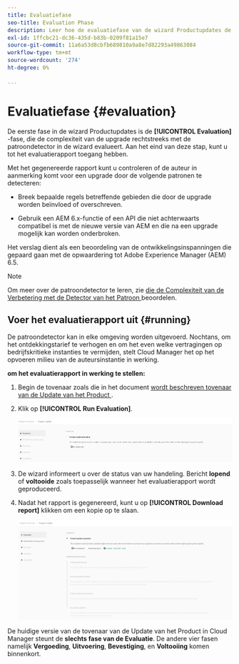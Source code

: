 ```yaml
---
title: Evaluatiefase
seo-title: Evaluation Phase
description: Leer hoe de evaluatiefase van de wizard Productupdates de upgradecomplexiteit met de patroondetector beoordeelt.
exl-id: 1ffcbc21-dc36-435d-b83b-0209f81a15e7
source-git-commit: 11a6a53d8cbfb689810a9a8e7d82293a49863084
workflow-type: tm+mt
source-wordcount: '274'
ht-degree: 0%

---
```



# Evaluatiefase {#evaluation}

De eerste fase in de wizard Productupdates is de **[!UICONTROL Evaluation]** -fase, die de complexiteit van de upgrade rechtstreeks met de patroondetector in de wizard evalueert. Aan het eind van deze stap, kunt u tot het evaluatierapport toegang hebben.

Met het gegenereerde rapport kunt u controleren of de auteur in aanmerking komt voor een upgrade door de volgende patronen te detecteren:

* Breek bepaalde regels betreffende gebieden die door de upgrade worden beïnvloed of overschreven.

* Gebruik een AEM 6.x-functie of een API die niet achterwaarts compatibel is met de nieuwe versie van AEM en die na een upgrade mogelijk kan worden onderbroken.

Het verslag dient als een beoordeling van de ontwikkelingsinspanningen die gepaard gaan met de opwaardering tot Adobe Experience Manager (AEM) 6.5.

>[!NOTE]
>
>Om meer over de patroondetector te leren, zie [ die de Complexiteit van de Verbetering met de Detector van het Patroon ](https://experienceleague.adobe.com/nl/docs/experience-manager-65/content/implementing/deploying/upgrading/pattern-detector) beoordelen.

## Voer het evaluatierapport uit {#running}

De patroondetector kan in elke omgeving worden uitgevoerd. Nochtans, om het ontdekkingstarief te verhogen en om het even welke vertragingen op bedrijfskritieke instanties te vermijden, stelt Cloud Manager het op het opvoeren milieu van de auteursinstantie in werking.

**om het evaluatierapport in werking te stellen:**

1. Begin de tovenaar zoals die in het document [ wordt beschreven tovenaar van de Update van het Product ](/help/product-update-wizard/overview.md).

1. Klik op **[!UICONTROL Run Evaluation]**.

   ![ evaluatie van de Looppas ](/help/assets/Run-Evaluation.png)

1. De wizard informeert u over de status van uw handeling. Bericht **lopend** of **voltooide** zoals toepasselijk wanneer het evaluatierapport wordt geproduceerd.

1. Nadat het rapport is gegenereerd, kunt u op **[!UICONTROL Download report]** klikken om een kopie op te slaan.

   ![ gecreeerd Rapport ](/help/assets/Evaluation-1.png)

De huidige versie van de tovenaar van de Update van het Product in Cloud Manager steunt de **slechts fase van de Evaluatie**. De andere vier fasen namelijk **Vergoeding**, **Uitvoering**, **Bevestiging**, en **Voltooiing** komen binnenkort.
